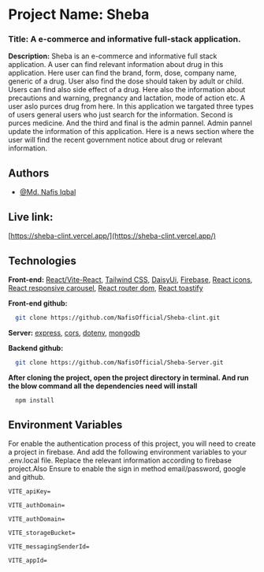 # Project Name: Sheba
### Title: A e-commerce and informative full-stack application.

**Description:**  Sheba is an e-commerce and informative full stack application. A user can find relevant information about drug in this application. Here user can find the brand, form, dose, company name, generic of a drug. User also find the dose should taken by adult or child. Users can find also side effect of a drug. Here also the information about precautions and warning, pregnancy and lactation, mode of action etc. A user aslo purces drug from here. In this application we targated three types of users general users who just search for the information. Second is purces medicine. And the third and final is the admin pannel. Admin pannel update the information of this application. Here is a news section where the user will find the recent government notice about drug or relevant information.




## Authors

- [@Md. Nafis Iqbal](https://github.com/NafisOfficial)


## Live link:
[https://sheba-clint.vercel.app/](https://sheba-clint.vercel.app/)

## Technologies

**Front-end:** [React/Vite-React](https://vitejs.dev/guide/), [Tailwind CSS](https://tailwindcss.com/), [DaisyUi](https://daisyui.com/), [Firebase](https://firebase.google.com/docs/), [React icons](https://react-icons.github.io/react-icons/), [React responsive carousel](https://github.com/leandrowd/react-responsive-carousel), [React router dom](https://reactrouter.com/en/main), [React toastify](https://www.npmjs.com/package/react-toastify) 

**Front-end github:** 
```bash
  git clone https://github.com/NafisOfficial/Sheba-clint.git  
```

**Server:** [express](https://expressjs.com/), [cors](https://expressjs.com/en/resources/middleware/cors.html), [dotenv](https://www.npmjs.com/package/dotenv), [mongodb](https://www.mongodb.com/atlas)

**Backend github:**
```bash
  git clone https://github.com/NafisOfficial/Sheba-Server.git  
```

**After cloning the project, open the project directory in terminal. And run the blow command all the dependencies need will install**

```bash
  npm install  
```


## Environment Variables

For enable the authentication process of this project, you will need to create a project in firebase. And add the following environment variables to your .env.local file. Replace the relevant information according to firebase project.Also Ensure to enable the sign in method email/password, google and github.

`VITE_apiKey=`

`VITE_authDomain=`

`VITE_authDomain=`

`VITE_storageBucket=`

`VITE_messagingSenderId=`

`VITE_appId=`

